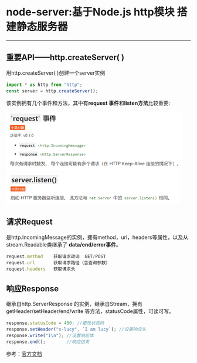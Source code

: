 # node-server:基于Node.js http模块  搭建静态服务器

***

## 重要API——http.createServer( )

用http.createServer( )创建一个server实例

```javascript
import * as http from "http";
const server = http.createServer();
```
该实例拥有几个事件和方法，其中有**request 事件**和**listen方法**比较重要:


<img src="images/image-20220302160115853.png" alt="image-20220302160115853" style="zoom:50%;" />

<img src="images/image-20220302160132285.png" alt="image-20220302160132285" style="zoom:50%;" />

## 请求Request

是http.IncomingMessage的实例，拥有method，url，headers等属性，以及从 stream.Readable类继承了 **data/end/error事件**。

```javascript
request.method    获取请求动词  GET/POST
request.url       获取请求路径（含查询参数）
request.headers   获取请求头 
```

## 响应Response

继承自http.ServerResponse 的实例，继承自Stream，拥有getHeader/setHeader/end/write 等方法，statusCode属性，可读可写。

```javascript
response.statusCode = 400; //更改状态码
response.setHeader("x-lucy", `I am lucy`); //设置响应头
response.write("1\n"); //设置响应体
response.end();        //响应结束
```

参考：[官方文档](http://nodejs.cn/api-v14/http.html#class-httpserver)